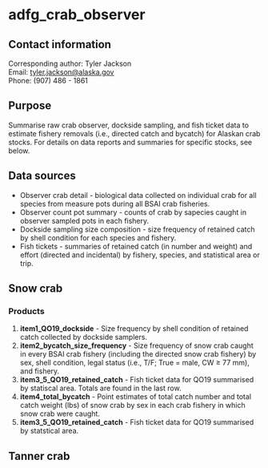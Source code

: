 # adfg_crab_observer
## Contact information
Corresponding author: Tyler Jackson  
Email: tyler.jackson@alaska.gov  
Phone: (907) 486 - 1861  

## Purpose
Summarise raw crab observer, dockside sampling, and fish ticket data to estimate fishery removals (i.e., directed catch and bycatch) for Alaskan crab stocks. For details on data reports and summaries for specific stocks, see below.  

## Data sources
* Observer crab detail - biological data collected on individual crab for all species from measure pots during all BSAI crab fisheries.
* Observer count pot summary - counts of crab by sapecies caught in observer sampled pots in each fishery. 
* Dockside sampling size composition - size frequency of retained catch by shell condition for each species and fishery.
* Fish tickets - summaries of retained catch (in number and weight) and effort (directed and incidental) by fishery, species, and statistical area or trip.


## Snow crab
### Products
1. **item1_QO19_dockside** - Size frequency by shell condition of retained catch collected by dockside samplers.
2. **item2_bycatch_size_frequency** - Size frequency of snow crab caught in every BSAI crab fishery (including the directed snow crab fishery) by sex, shell condition, legal status (i.e., T/F; True = male, CW &geq; 77 mm), and fishery.
3. **item3_5_QO19_retained_catch** - Fish ticket data for QO19 summarised by statiscal area. Totals are found in the last row.
4. **item4_total_bycatch** - Point estimates of total catch number and total catch weight (lbs) of snow crab by sex in each crab fishery in which snow crab were caught.
5. **item3_5_QO19_retained_catch** - Fish ticket data for QO19 summarised by statstical area.

## Tanner crab

